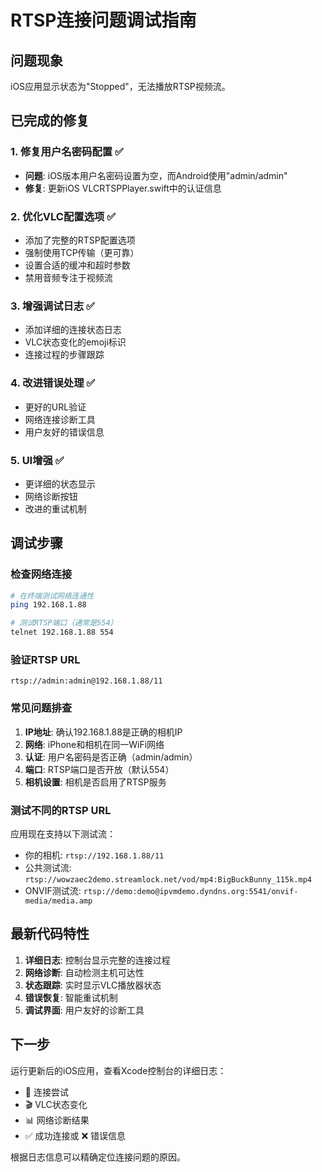 # RTSP连接问题调试指南

## 问题现象
iOS应用显示状态为"Stopped"，无法播放RTSP视频流。

## 已完成的修复

### 1. 修复用户名密码配置 ✅
- **问题**: iOS版本用户名密码设置为空，而Android使用"admin/admin"
- **修复**: 更新iOS VLCRTSPPlayer.swift中的认证信息

### 2. 优化VLC配置选项 ✅
- 添加了完整的RTSP配置选项
- 强制使用TCP传输（更可靠）
- 设置合适的缓冲和超时参数
- 禁用音频专注于视频流

### 3. 增强调试日志 ✅
- 添加详细的连接状态日志
- VLC状态变化的emoji标识
- 连接过程的步骤跟踪

### 4. 改进错误处理 ✅
- 更好的URL验证
- 网络连接诊断工具
- 用户友好的错误信息

### 5. UI增强 ✅
- 更详细的状态显示
- 网络诊断按钮
- 改进的重试机制

## 调试步骤

### 检查网络连接
```bash
# 在终端测试网络连通性
ping 192.168.1.88

# 测试RTSP端口（通常是554）
telnet 192.168.1.88 554
```

### 验证RTSP URL
```
rtsp://admin:admin@192.168.1.88/11
```

### 常见问题排查

1. **IP地址**: 确认192.168.1.88是正确的相机IP
2. **网络**: iPhone和相机在同一WiFi网络
3. **认证**: 用户名密码是否正确（admin/admin）
4. **端口**: RTSP端口是否开放（默认554）
5. **相机设置**: 相机是否启用了RTSP服务

### 测试不同的RTSP URL
应用现在支持以下测试流：
- 你的相机: `rtsp://192.168.1.88/11`
- 公共测试流: `rtsp://wowzaec2demo.streamlock.net/vod/mp4:BigBuckBunny_115k.mp4`
- ONVIF测试流: `rtsp://demo:demo@ipvmdemo.dyndns.org:5541/onvif-media/media.amp`

## 最新代码特性

1. **详细日志**: 控制台显示完整的连接过程
2. **网络诊断**: 自动检测主机可达性
3. **状态跟踪**: 实时显示VLC播放器状态
4. **错误恢复**: 智能重试机制
5. **调试界面**: 用户友好的诊断工具

## 下一步

运行更新后的iOS应用，查看Xcode控制台的详细日志：
- 🔗 连接尝试
- 🎬 VLC状态变化  
- 📊 网络诊断结果
- ✅ 成功连接或 ❌ 错误信息

根据日志信息可以精确定位连接问题的原因。